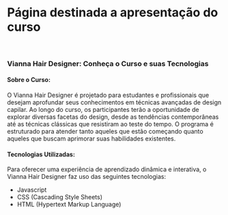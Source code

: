 # Página destinada a apresentação do curso

<br>

### Vianna Hair Designer: Conheça o Curso e suas Tecnologias

#### Sobre o Curso:

O Vianna Hair Designer é projetado para estudantes e profissionais que desejam aprofundar seus conhecimentos em técnicas avançadas de design capilar. Ao longo do curso, os participantes terão a oportunidade de explorar diversas facetas do design, desde as tendências contemporâneas até as técnicas clássicas que resistiram ao teste do tempo. O programa é estruturado para atender tanto aqueles que estão começando quanto aqueles que buscam aprimorar suas habilidades existentes.

#### Tecnologias Utilizadas:

Para oferecer uma experiência de aprendizado dinâmica e interativa, o Vianna Hair Designer faz uso das seguintes tecnologias:

- Javascript
- CSS (Cascading Style Sheets)
- HTML (Hypertext Markup Language)
